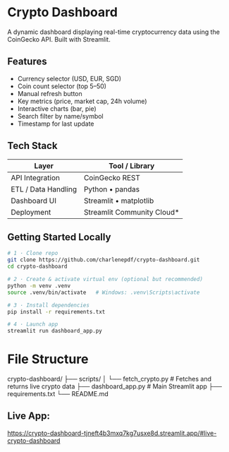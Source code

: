 # Crypto Dashboard

A dynamic dashboard displaying real-time cryptocurrency data using the CoinGecko API. Built with Streamlit.

## Features

- Currency selector (USD, EUR, SGD)
- Coin count selector (top 5–50)
- Manual refresh button
- Key metrics (price, market cap, 24h volume)
- Interactive charts (bar, pie)
- Search filter by name/symbol
- Timestamp for last update

## Tech Stack

| Layer              | Tool / Library |
|--------------------|----------------|
| API Integration    | CoinGecko REST |
| ETL / Data Handling| Python • pandas |
| Dashboard UI       | Streamlit • matplotlib |
| Deployment         | Streamlit Community Cloud* |


## Getting Started Locally

```bash
# 1 · Clone repo
git clone https://github.com/charlenepdf/crypto-dashboard.git
cd crypto-dashboard

# 2 · Create & activate virtual env (optional but recommended)
python -m venv .venv
source .venv/bin/activate   # Windows: .venv\Scripts\activate

# 3 · Install dependencies
pip install -r requirements.txt

# 4 · Launch app
streamlit run dashboard_app.py
```

# File Structure
crypto-dashboard/
├── scripts/
│   └── fetch_crypto.py        # Fetches and returns live crypto data
├── dashboard_app.py           # Main Streamlit app
├── requirements.txt
└── README.md

## Live App: 
https://crypto-dashboard-tjneft4b3mxq7kg7usxe8d.streamlit.app/#live-crypto-dashboard
